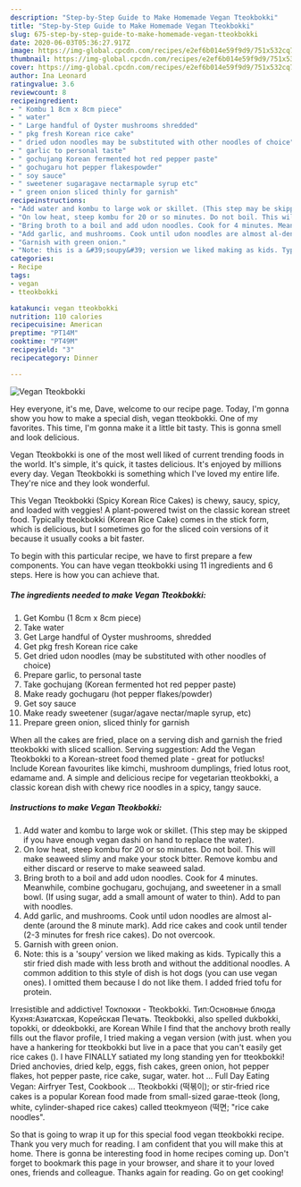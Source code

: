 ```yaml
---
description: "Step-by-Step Guide to Make Homemade Vegan Tteokbokki"
title: "Step-by-Step Guide to Make Homemade Vegan Tteokbokki"
slug: 675-step-by-step-guide-to-make-homemade-vegan-tteokbokki
date: 2020-06-03T05:36:27.917Z
image: https://img-global.cpcdn.com/recipes/e2ef6b014e59f9d9/751x532cq70/vegan-tteokbokki-recipe-main-photo.jpg
thumbnail: https://img-global.cpcdn.com/recipes/e2ef6b014e59f9d9/751x532cq70/vegan-tteokbokki-recipe-main-photo.jpg
cover: https://img-global.cpcdn.com/recipes/e2ef6b014e59f9d9/751x532cq70/vegan-tteokbokki-recipe-main-photo.jpg
author: Ina Leonard
ratingvalue: 3.6
reviewcount: 8
recipeingredient:
- " Kombu 1 8cm x 8cm piece"
- " water"
- " Large handful of Oyster mushrooms shredded"
- " pkg fresh Korean rice cake"
- " dried udon noodles may be substituted with other noodles of choice"
- " garlic to personal taste"
- " gochujang Korean fermented hot red pepper paste"
- " gochugaru hot pepper flakespowder"
- " soy sauce"
- " sweetener sugaragave nectarmaple syrup etc"
- " green onion sliced thinly for garnish"
recipeinstructions:
- "Add water and kombu to large wok or skillet. (This step may be skipped if you have enough vegan dashi on hand to replace the water)."
- "On low heat, steep kombu for 20 or so minutes. Do not boil. This will make seaweed slimy and make your stock bitter. Remove kombu and either discard or reserve to make seaweed salad."
- "Bring broth to a boil and add udon noodles. Cook for 4 minutes. Meanwhile, combine gochugaru, gochujang, and sweetener in a small bowl. (If using sugar, add a small amount of water to thin). Add to pan with noodles."
- "Add garlic, and mushrooms. Cook until udon noodles are almost al-dente (around the 8 minute mark). Add rice cakes and cook until tender (2-3 minutes for fresh rice cakes). Do not overcook."
- "Garnish with green onion."
- "Note: this is a &#39;soupy&#39; version we liked making as kids. Typically this a stir fried dish made with less broth and without the additional noodles. A common addition to this style of dish is hot dogs (you can use vegan ones). I omitted them because I do not like them. I added fried tofu for protein."
categories:
- Recipe
tags:
- vegan
- tteokbokki

katakunci: vegan tteokbokki 
nutrition: 110 calories
recipecuisine: American
preptime: "PT14M"
cooktime: "PT49M"
recipeyield: "3"
recipecategory: Dinner

---
```



![Vegan Tteokbokki](https://img-global.cpcdn.com/recipes/e2ef6b014e59f9d9/751x532cq70/vegan-tteokbokki-recipe-main-photo.jpg)

Hey everyone, it's me, Dave, welcome to our recipe page. Today, I'm gonna show you how to make a special dish, vegan tteokbokki. One of my favorites. This time, I'm gonna make it a little bit tasty. This is gonna smell and look delicious.

Vegan Tteokbokki is one of the most well liked of current trending foods in the world. It's simple, it's quick, it tastes delicious. It's enjoyed by millions every day. Vegan Tteokbokki is something which I've loved my entire life. They're nice and they look wonderful.

This Vegan Tteokbokki (Spicy Korean Rice Cakes) is chewy, saucy, spicy, and loaded with veggies! A plant-powered twist on the classic korean street food. Typically tteokbokki (Korean Rice Cake) comes in the stick form, which is delicious, but I sometimes go for the sliced coin versions of it because it usually cooks a bit faster.


To begin with this particular recipe, we have to first prepare a few components. You can have vegan tteokbokki using 11 ingredients and 6 steps. Here is how you can achieve that.

<!--inarticleads1-->

##### The ingredients needed to make Vegan Tteokbokki:

1. Get  Kombu (1 8cm x 8cm piece)
1. Take  water
1. Get  Large handful of Oyster mushrooms, shredded
1. Get  pkg fresh Korean rice cake
1. Get  dried udon noodles (may be substituted with other noodles of choice)
1. Prepare  garlic, to personal taste
1. Take  gochujang (Korean fermented hot red pepper paste)
1. Make ready  gochugaru (hot pepper flakes/powder)
1. Get  soy sauce
1. Make ready  sweetener (sugar/agave nectar/maple syrup, etc)
1. Prepare  green onion, sliced thinly for garnish


When all the cakes are fried, place on a serving dish and garnish the fried tteokbokki with sliced scallion. Serving suggestion: Add the Vegan Tteokbokki to a Korean-street food themed plate - great for potlucks! Include Korean favourites like kimchi, mushroom dumplings, fried lotus root, edamame and. A simple and delicious recipe for vegetarian tteokbokki, a classic korean dish with chewy rice noodles in a spicy, tangy sauce. 

<!--inarticleads2-->

##### Instructions to make Vegan Tteokbokki:

1. Add water and kombu to large wok or skillet. (This step may be skipped if you have enough vegan dashi on hand to replace the water).
1. On low heat, steep kombu for 20 or so minutes. Do not boil. This will make seaweed slimy and make your stock bitter. Remove kombu and either discard or reserve to make seaweed salad.
1. Bring broth to a boil and add udon noodles. Cook for 4 minutes. Meanwhile, combine gochugaru, gochujang, and sweetener in a small bowl. (If using sugar, add a small amount of water to thin). Add to pan with noodles.
1. Add garlic, and mushrooms. Cook until udon noodles are almost al-dente (around the 8 minute mark). Add rice cakes and cook until tender (2-3 minutes for fresh rice cakes). Do not overcook.
1. Garnish with green onion.
1. Note: this is a &#39;soupy&#39; version we liked making as kids. Typically this a stir fried dish made with less broth and without the additional noodles. A common addition to this style of dish is hot dogs (you can use vegan ones). I omitted them because I do not like them. I added fried tofu for protein.


Irresistible and addictive! Токпокки - Tteokbokki. Тип:Основные блюда Кухня:Азиатская, Корейская Печать. Tteokbokki, also spelled dukbokki, topokki, or ddeokbokki, are Korean While I find that the anchovy broth really fills out the flavor profile, I tried making a vegan version (with just. when you have a hankering for tteokbokki but live in a pace that you can&#39;t easily get rice cakes (). I have FINALLY satiated my long standing yen for tteokbokki! Dried anchovies, dried kelp, eggs, fish cakes, green onion, hot pepper flakes, hot pepper paste, rice cake, sugar, water. hot … Full Day Eating Vegan: Airfryer Test, Cookbook … Tteokbokki (떡볶이); or stir-fried rice cakes is a popular Korean food made from small-sized garae-tteok (long, white, cylinder-shaped rice cakes) called tteokmyeon (떡면; &#34;rice cake noodles&#34;. 

So that is going to wrap it up for this special food vegan tteokbokki recipe. Thank you very much for reading. I am confident that you will make this at home. There is gonna be interesting food in home recipes coming up. Don't forget to bookmark this page in your browser, and share it to your loved ones, friends and colleague. Thanks again for reading. Go on get cooking!
